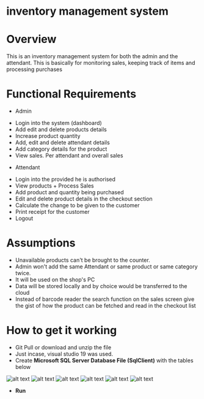 # inventory management system
# Overview
This is an inventory management system for both the admin and the attendant. This is basically for monitoring sales, keeping track of items and processing purchases

# Functional Requirements

* Admin
- Login into the system (dashboard)
- Add edit and delete products details 
- Increase product quantity
- Add, edit and delete attendant details
- Add category details for the product
- View sales. Per attendant and overall sales 

* Attendant
- Login into the provided he is authorised
- View products
      + Process Sales
- Add product and quantity being purchased
- Edit and delete product details in the checkout section
- Calculate the change to be given to the customer
- Print receipt for the customer 
- Logout


# Assumptions
- Unavailable products can't be brought to the counter.
- Admin won't add the same Attendant or same product or same category twice. 
- It will be used on the shop's PC
- Data will be stored locally and by choice would be transferred to the cloud
- Instead of barcode reader the search function on the sales screen give the gist of how the product can be fetched and read in the checkout list


# How to get it working
- Git Pull or download and unzip the file
- Just incase, visual studio 19 was used.
- Create **Microsoft SQL Server Database File (SqlClient)** with the tables below


![alt text](https://github.com/MawuliB/MawuliShop/blob/master/git.png)
![alt text](https://github.com/MawuliB/MawuliShop/blob/master/1.png)
![alt text](https://github.com/MawuliB/MawuliShop/blob/master/2.png)
![alt text](https://github.com/MawuliB/MawuliShop/blob/master/3.png)
![alt text](https://github.com/MawuliB/MawuliShop/blob/master/4.png)
![alt text](https://github.com/MawuliB/MawuliShop/blob/master/5.png)


- **Run**
